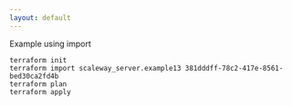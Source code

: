 ```yaml
---
layout: default
---
```


Example using import

    terraform init
    terraform import scaleway_server.example13 381dddff-78c2-417e-8561-bed30ca2fd4b
    terraform plan
    terraform apply
